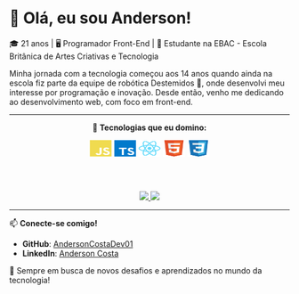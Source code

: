 # 👋 Olá, eu sou Anderson!

🎓 21 anos | 🖥️ Programador Front-End | 📘 Estudante na EBAC - Escola Britânica de Artes Criativas e Tecnologia

Minha jornada com a tecnologia começou aos 14 anos quando ainda na escola fiz parte da equipe de robótica Destemidos 🤖, onde desenvolvi meu interesse por programação e inovação. Desde então, venho me dedicando ao desenvolvimento web, com foco em front-end.

---

<div align="center">
  
  🚀 **Tecnologias que eu domino:**
  
  <img align="center" alt="Js" height="30" width="40" src="https://raw.githubusercontent.com/devicons/devicon/master/icons/javascript/javascript-plain.svg">
  <img align="center" alt="Ts" height="30" width="40" src="https://raw.githubusercontent.com/devicons/devicon/master/icons/typescript/typescript-plain.svg">
  <img align="center" alt="React" height="30" width="40" src="https://raw.githubusercontent.com/devicons/devicon/master/icons/react/react-original.svg">
  <img align="center" alt="HTML" height="30" width="40" src="https://raw.githubusercontent.com/devicons/devicon/master/icons/html5/html5-original.svg">
  <img align="center" alt="CSS" height="30" width="40" src="https://raw.githubusercontent.com/devicons/devicon/master/icons/css3/css3-original.svg">

  <br><br>

  <a href="https://github.com/AndersonCostaDev01">
    <img height="180em" src="https://github-readme-stats.vercel.app/api?username=AndersonCostaDev01&show_icons=true&theme=dracula&include_all_commits=true&count_private=true"/>
    <img height="180em" src="https://github-readme-stats.vercel.app/api/top-langs/?username=AndersonCostaDev01&layout=compact&langs_count=7&theme=dracula"/>
  </a>
</div>

---

📫 **Conecte-se comigo!**

- **GitHub**: [AndersonCostaDev01](https://github.com/AndersonCostaDev01)
- **LinkedIn**: [Anderson Costa](https://www.linkedin.com/in/anderson-costa-870b48233/)

🌟 Sempre em busca de novos desafios e aprendizados no mundo da tecnologia!
